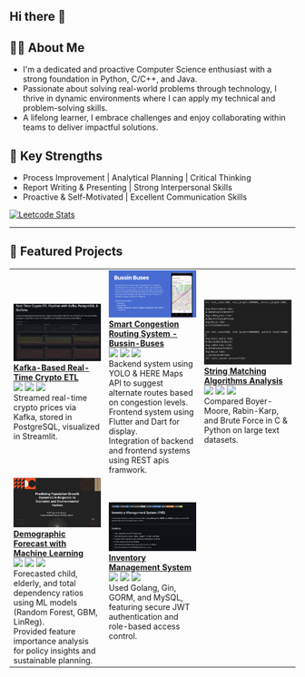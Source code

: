 ## Hi there 👋

## 👨‍💻 About Me
- I'm a dedicated and proactive Computer Science enthusiast with a strong foundation in Python, C/C++, and Java. 
- Passionate about solving real-world problems through technology, I thrive in dynamic environments where I can apply my technical and problem-solving skills. 
- A lifelong learner, I embrace challenges and enjoy collaborating within teams to deliver impactful solutions.

## 🔑 Key Strengths
- Process Improvement | Analytical Planning | Critical Thinking
- Report Writing & Presenting | Strong Interpersonal Skills
- Proactive & Self-Motivated | Excellent Communication Skills

[![Leetcode Stats](https://leetcard.jacoblin.cool/HXong)](https://leetcode.com/HXong)

---

## 🚀 Featured Projects

<table>
  <tr>
    <td width="33%">
      <img src="https://github.com/HXong/kafka-crypto-etl/raw/main/assets/demo.png" alt="Kafka ETL" width="100%" />
      <br/>
      <a href="https://github.com/HXong/kafka-crypto-etl" target="_blank">
        <b>Kafka-Based Real-Time Crypto ETL</b>
      </a>
      <br/>
      <img src="https://img.shields.io/github/stars/HXong/kafka-crypto-etl?style=social" />
      <img src="https://img.shields.io/github/forks/HXong/kafka-crypto-etl?style=social" />
      <img src="https://img.shields.io/github/languages/top/HXong/kafka-crypto-etl" />
      <br/>
      Streamed real-time crypto prices via Kafka, stored in PostgreSQL, visualized in Streamlit.
    </td>
    <td width="33%">
      <img src="https://github.com/HXong/Bussin-Buses/raw/main/assets/demo.png" alt="Congestion Routing" width="100%" />
      <br/>
      <a href="https://github.com/HXong/Bussin-Buses" target="_blank">
        <b>Smart Congestion Routing System - Bussin-Buses </b>  
      </a>
      <br/>
      <img src="https://img.shields.io/github/stars/HXong/Bussin-Buses?style=social" />
      <img src="https://img.shields.io/github/forks/HXong/Bussin-Buses?style=social" />
      <img src="https://img.shields.io/github/languages/top/HXong/Bussin-Buses" />
      <br/>
      Backend system using YOLO & HERE Maps API to suggest alternate routes based on congestion levels.
      <br/>
      Frontend system using Flutter and Dart for display.
      <br/>
      Integration of backend and frontend systems using REST apis framwork.
    </td>
    <td width="33%">
      <img src="https://github.com/HXong/string-matching-algorithms/raw/main/assets/demo.png" alt="String Matching" width="100%" />
      <br/>
      <a href="https://github.com/HXong/string-matching-algorithms" target="_blank">
        <b>String Matching Algorithms Analysis</b>
      </a>  
      <br/>
      <img src="https://img.shields.io/github/stars/HXong/string-matching-algorithms?style=social" />
      <img src="https://img.shields.io/github/forks/HXong/string-matching-algorithms?style=social" />
      <img src="https://img.shields.io/github/languages/top/HXong/string-matching-algorithms" />
      <br/>
      Compared Boyer-Moore, Rabin-Karp, and Brute Force in C & Python on large text datasets.
    </td>
  </tr>
  <tr>
    <td width="33%">
      <img src="https://github.com/TitanicEclair/Demographic-Forecast/raw/main/assets/demo.png" alt="Demographic Forecast" width="100%" />
      <br/>
      <a href="https://github.com/TitanicEclair/Demographic-Forecast" target="_blank">
        <b>Demographic Forecast with Machine Learning</b>
      </a>
      <br/>
      <img src="https://img.shields.io/github/stars/TitanicEclair/Demographic-Forecast?style=social" />
      <img src="https://img.shields.io/github/forks/TitanicEclair/Demographic-Forecast?style=social" />
      <img src="https://img.shields.io/github/languages/top/TitanicEclair/Demographic-Forecast" />
      <br/>
      Forecasted child, elderly, and total dependency ratios using ML models (Random Forest, GBM, LinReg).  
      <br/>
      Provided feature importance analysis for policy insights and sustainable planning.
    </td>
    <td width="33%">
      <img src="https://github.com/HXong/Inventory-Management-System/raw/main/assets/demo.png" alt="Inventory Management System" width="100%" />
      <br/>
      <a href="https://github.com/HXong/Inventory-Management-System" target="_blank">
        <b>Inventory Management System</b>
      </a>
      <br/>
      <img src="https://img.shields.io/github/stars/HXong/Inventory-Management-System?style=social" />
      <img src="https://img.shields.io/github/forks/HXong/Inventory-Management-System?style=social" />
      <img src="https://img.shields.io/github/languages/top/HXong/Inventory-Management-System" />
      <br/>
      Used Golang, Gin, GORM, and MySQL, featuring secure JWT authentication and role-based access control.
    </td>
    <td colspan="2"></td>
  </tr>
</table>
<!--
**HXong/HXong** is a ✨ _special_ ✨ repository because its `README.md` (this file) appears on your GitHub profile.

Here are some ideas to get you started:

- 🔭 I’m currently working on ...
- 🌱 I’m currently learning ...
- 👯 I’m looking to collaborate on ...
- 🤔 I’m looking for help with ...
- 💬 Ask me about ...
- 📫 How to reach me: ...
- 😄 Pronouns: ...
- ⚡ Fun fact: ...
-->
